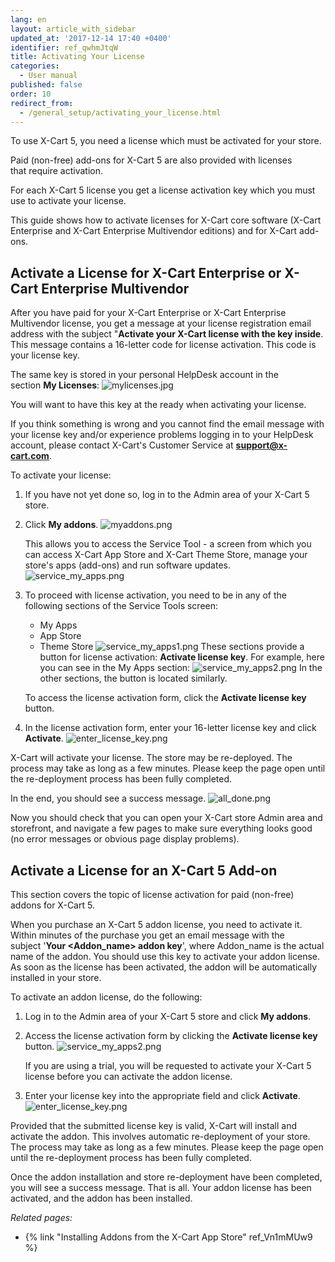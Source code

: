```yaml
---
lang: en
layout: article_with_sidebar
updated_at: '2017-12-14 17:40 +0400'
identifier: ref_qwhmJtqW
title: Activating Your License
categories:
  - User manual
published: false
order: 10
redirect_from:
  - /general_setup/activating_your_license.html
---
```

To use X-Cart 5, you need a license which must be activated for your store. 

Paid (non-free) add-ons for X-Cart 5 are also provided with licenses that require activation.

For each X-Cart 5 license you get a license activation key which you must use to activate your license. 

This guide shows how to activate licenses for X-Cart core software (X-Cart Enterprise and X-Cart Enterprise Multivendor editions) and for X-Cart add-ons.

## Activate a License for X-Cart Enterprise or X-Cart Enterprise Multivendor

After you have paid for your X-Cart Enterprise or X-Cart Enterprise Multivendor license, you get a message at your license registration email address with the subject "**Activate your X-Cart license with the key inside**. This message contains a 16-letter code for license activation. This code is your license key. 

The same key is stored in your personal HelpDesk account in the section **My Licenses**:
![mylicenses.jpg]({{site.baseurl}}/attachments/ref_qwhmJtqW/mylicenses.jpg)

You will want to have this key at the ready when activating your license. 

If you think something is wrong and you cannot find the email message with your license key and/or experience problems logging in to your HelpDesk account, please contact X-Cart's Customer Service at **[support@x-cart.com](mailto:support@x-cart.com)**.
 
To activate your license:

1. If you have not yet done so, log in to the Admin area of your X-Cart 5 store.

2. Click **My addons**.
   ![myaddons.png]({{site.baseurl}}/attachments/ref_qwhmJtqW/myaddons.png)
       
   This allows you to access the Service Tool - a screen from which you can access X-Cart App Store and X-Cart Theme Store, manage your store's apps (add-ons) and run software updates. 
   ![service_my_apps.png]({{site.baseurl}}/attachments/ref_qwhmJtqW/service_my_apps.png)

3. To proceed with license activation, you need to be in any of the following sections of the Service Tools screen:
   * My Apps 
   * App Store
   * Theme Store
   ![service_my_apps1.png]({{site.baseurl}}/attachments/ref_qwhmJtqW/service_my_apps1.png)
   These sections provide a button for license activation: **Activate license key**. For example, here you can see in the My Apps section:
       ![service_my_apps2.png]({{site.baseurl}}/attachments/ref_qwhmJtqW/service_my_apps2.png)
   In the other sections, the button is located similarly.
   
   To access the license activation form, click the **Activate license key** button.

2. In the license activation form, enter your 16-letter license key and click **Activate**. 
       ![enter_license_key.png]({{site.baseurl}}/attachments/ref_qwhmJtqW/enter_license_key.png)

       
X-Cart will activate your license. The store may be re-deployed. The process may take as long as a few minutes. Please keep the page open until the re-deployment process has been fully completed.

In the end, you should see a success message.
       ![all_done.png]({{site.baseurl}}/attachments/ref_qwhmJtqW/all_done.png)

Now you should check that you can open your X-Cart store Admin area and storefront, and navigate a few pages to make sure everything looks good (no error messages or obvious page display problems). 
        

## Activate a License for an X-Cart 5 Add-on

This section covers the topic of license activation for paid (non-free) addons for X-Cart 5.

When you purchase an X-Cart 5 addon license, you need to activate it. Within minutes of the purchase you get an email message with the subject '**Your <Addon_name> addon key**', where Addon_name is the actual name of the addon. You should use this key to activate your addon license. As soon as the license has been activated, the addon will be automatically installed in your store.

To activate an addon license, do the following:

1.  Log in to the Admin area of your X-Cart 5 store and click **My addons**.

2.  Access the license activation form by clicking the **Activate license key** button. 
     ![service_my_apps2.png]({{site.baseurl}}/attachments/ref_qwhmJtqW/service_my_apps2.png)
   
    If you are using a trial, you will be requested to activate your X-Cart 5 license before you can activate the addon license.

3.  Enter your license key into the appropriate field and click **Activate**.
    ![enter_license_key.png]({{site.baseurl}}/attachments/ref_qwhmJtqW/enter_license_key.png)

Provided that the submitted license key is valid, X-Cart will install and activate the addon. 
This involves automatic re-deployment of your store. The process may take as long as a few minutes. Please keep the page open until the re-deployment process has been fully completed.

Once the addon installation and store re-deployment have been completed, you will see a success message. That is all. Your addon license has been activated, and the addon has been installed. 

_Related pages:_

*   {% link "Installing Addons from the X-Cart App Store" ref_Vn1mMUw9 %}
